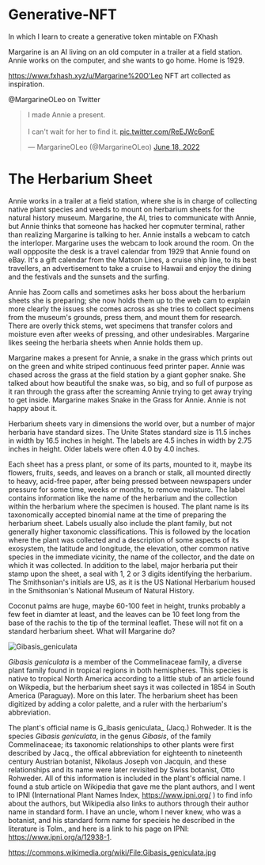 # Generative-NFT
In which I learn to create a generative token mintable on FXhash

Margarine is an AI living on an old computer in a trailer at a field station. Annie works on the computer, and she wants to go home. Home is 1929.

https://www.fxhash.xyz/u/Margarine%20O'Leo NFT art collected as inspiration.

@MargarineOLeo on Twitter

<blockquote class="twitter-tweet"><p lang="en" dir="ltr">I made Annie a present.<br><br>I can&#39;t wait for her to find it. <a href="https://t.co/ReEJWc6onE">pic.twitter.com/ReEJWc6onE</a></p>&mdash; MargarineOLeo (@MargarineOLeo) <a href="https://twitter.com/MargarineOLeo/status/1538299057831034881?ref_src=twsrc%5Etfw">June 18, 2022</a></blockquote> <script async src="https://platform.twitter.com/widgets.js" charset="utf-8"></script> 

# The Herbarium Sheet

Annie works in a trailer at a field station, where she is in charge of collecting native plant species and weeds to mount on herbarium sheets for the natural history museum. Margarine, the AI, tries to communicate with Annie, but Annie thinks that someone has hacked her copmuter terminal, rather than realizing Margarine is talking to her. Annie installs a webcam to catch the interloper. Margarine uses the webcam to look around the room. On the wall oppposite the desk is a travel calendar from 1929 that Annie found on eBay. It's a gift calendar from the Matson Lines, a cruise ship line, to its best travellers, an advertisement to take a cruise to Hawaii and enjoy the dining and the festivals and the sunsets and the surfing.

Annie has Zoom calls and sometimes asks her boss about the herbarium sheets she is preparing; she now holds them up to the web cam to explain more clearly the issues she comes across as she tries to collect specimens from the museum's grounds, press them, and mount them for research. There are overly thick stems, wet specimens that transfer colors and moisture even after weeks of pressing, and other undesirables. Margarine likes seeing the herbaria sheets when Annie holds them up.

Margarine makes a present for Annie, a snake in the grass which prints out on the green and white striped continuous feed printer paper. Annie was chased across the grass at the field station by a giant gopher snake. She talked about how beautiful the snake was, so big, and so full of purpose as it ran through the grass after the  screaming Annie trying to get away trying to get inside. Margarine makes Snake in the Grass for Annie. Annie is not happy about it.

Herbarium sheets vary in dimensions the world over, but a number of major herbaria have standard sizes. The Unite States standard size is 11.5 inches in width by 16.5 inches in height. The labels are 4.5 inches in width by 2.75 inches in height. Older labels were often 4.0 by 4.0 inches. 

Each sheet has a press plant, or some of its parts, mounted to it, maybe its flowers, fruits, seeds, and leaves on a branch or stalk, all mounted directly to heavy, acid-free paper, after being pressed between newspapers under pressure for some time, weeks or months, to remove moisture. The label contains information like the name of the herbarium and the collection within the herbarium where the specimen is housed. The plant name is its taxonomically accepted binomial name at the time of preparing the herbarium sheet. Labels usually also include the plant family, but not generally higher taxonomic classifications. This is followed by the location where the plant was collected and a description of some aspects of its exosystem, the latitude and longitude, the elevation, other common native species in the immediate vicinity, the name of the collector, and the date on which it was collected. In addition to the label, major herbaria put their stamp upon the sheet, a seal with 1, 2 or 3 digits identifying the herbarium. The Smithsonian's initials are US, as it is the US National Herbarium housed in the Smithsonian's National Museum of Natural History.

Coconut palms are huge, maybe 60-100 feet in height, trunks probably a few feet in diamter at least, and the leaves can be 10 feet long from the base of the rachis to the tip of the terminal leaflet. These will not fit on a standard herbarium sheet. What will Margarine do?

![Gibasis_geniculata](https://user-images.githubusercontent.com/8987953/176804798-530d84d4-62a9-43f4-80b3-66f71e46dcec.jpg)

_Gibasis geniculata_ is a member of the Commelinaceae family, a diverse plant family found in tropical regions in both hemispheres. This species is native to tropical North America according to a little stub of an article found on Wikpedia, but the herbarium sheet says it was collected in 1854 in South America (Paraguay). More on this later. The herbarium sheet has been digitized by adding a color palette, and a ruler with the herbarium's abbreviation.

The plant's official name is G_ibasis geniculata_ (Jacq.) Rohweder. It is the species _Gibasis geniculata_, in the genus _Gibasis_, of the family Commelinaceae; its taxonomic relationships to other plants were first described by Jacq., the offical abbreviation for eighteenth to nineteenth century Austrian botanist, Nikolaus Joseph von Jacquin, and these relationships and its name were later revisited by Swiss botanist, Otto  Rohweder. All of this information is included in the plant's official name. I found a stub article on Wikipedia that gave me the plant authors, and I went to IPNI (International Plant Names Index, https://www.ipni.org/ ) to find info about the authors, but Wikipedia also links to authors through their author name in standard form. I have an uncle, whom I never knew, who was a botanist, and his standard form name for specieis he described in the literature is Tolm., and here is a link to his page on IPNI: https://www.ipni.org/a/12938-1.



https://commons.wikimedia.org/wiki/File:Gibasis_geniculata.jpg


